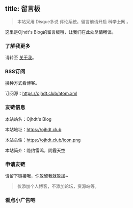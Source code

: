 title: 留言板
---
>本站采用 Disque多说 评论系统。留言前请开启 ~~科学上网~~ 。

这里是Ojhdt's Blog的留言板哦，让我们在此处尽情畅谈。

### 了解我更多

请转至 [关于我](https://ojhdt.club/about)。

### RSS订阅

换种方式看博客。

订阅源：https://ojhdt.club/atom.xml

### 友链信息
本站站名：Ojhdt's Blog

本站地址：https://ojhdt.club

本站头像：https://ojhdt.club/icon.png

本站简介：隐约雷鸣，阴霾天空

### 申请友链

请留下链接哦，你敢留我就敢加~

>仅添加个人博客，不添加论坛，资源站等。

### 看点小广告吧

<script async src="//pagead2.googlesyndication.com/pagead/js/adsbygoogle.js"></script>
<ins class="adsbygoogle"
     style="display:block; text-align:center;"
     data-ad-layout="in-article"
     data-ad-format="fluid"
     data-ad-client="ca-pub-1043177129475579"
     data-ad-slot="7254716173"></ins>
<script>
     (adsbygoogle = window.adsbygoogle || []).push({});
</script>

<script async src="//pagead2.googlesyndication.com/pagead/js/adsbygoogle.js"></script>
<ins class="adsbygoogle"
     style="display:block; text-align:center;"
     data-ad-layout="in-article"
     data-ad-format="fluid"
     data-ad-client="ca-pub-1043177129475579"
     data-ad-slot="7254716173"></ins>
<script>
     (adsbygoogle = window.adsbygoogle || []).push({});
</script>